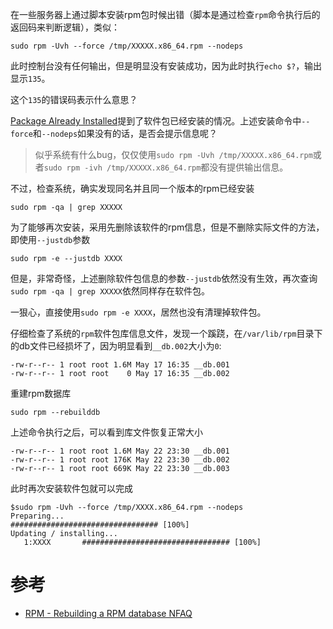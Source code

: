 在一些服务器上通过脚本安装rpm包时候出错（脚本是通过检查`rpm`命令执行后的返回码来判断逻辑），类似：

```
sudo rpm -Uvh --force /tmp/XXXXX.x86_64.rpm --nodeps
```

此时控制台没有任何输出，但是明显没有安装成功，因为此时执行`echo $?`，输出显示`135`。

这个`135`的错误码表示什么意思？

[Package Already Installed](https://www.centos.org/docs/5/html/5.1/Deployment_Guide/s3-rpm-errors.html)提到了软件包已经安装的情况。上述安装命令中`--force`和`--nodeps`如果没有的话，是否会提示信息呢？

> 似乎系统有什么bug，仅仅使用`sudo rpm -Uvh /tmp/XXXXX.x86_64.rpm`或者`sudo rpm -ivh /tmp/XXXXX.x86_64.rpm`都没有提供输出信息。

不过，检查系统，确实发现同名并且同一个版本的rpm已经安装

```
sudo rpm -qa | grep XXXXX
```

为了能够再次安装，采用先删除该软件的rpm信息，但是不删除实际文件的方法，即使用`--justdb`参数

```
sudo rpm -e --justdb XXXX
```

但是，非常奇怪，上述删除软件包信息的参数`--justdb`依然没有生效，再次查询`sudo rpm -qa | grep XXXXX`依然同样存在软件包。

一狠心，直接使用`sudo rpm -e XXXX`，居然也没有清理掉软件包。

仔细检查了系统的`rpm`软件包库信息文件，发现一个蹊跷，在`/var/lib/rpm`目录下的db文件已经损坏了，因为明显看到`__db.002`大小为`0`:

```
-rw-r--r-- 1 root root 1.6M May 17 16:35 __db.001
-rw-r--r-- 1 root root    0 May 17 16:35 __db.002
```

重建rpm数据库

```
sudo rpm --rebuilddb
```

上述命令执行之后，可以看到库文件恢复正常大小

```
-rw-r--r-- 1 root root 1.6M May 22 23:30 __db.001
-rw-r--r-- 1 root root 176K May 22 23:30 __db.002
-rw-r--r-- 1 root root 669K May 22 23:30 __db.003
```

此时再次安装软件包就可以完成

```
$sudo rpm -Uvh --force /tmp/XXXX.x86_64.rpm --nodeps
Preparing...                          ################################# [100%]
Updating / installing...
   1:XXXX       ################################# [100%]
```

# 参考

* [RPM - Rebuilding a RPM database NFAQ](https://www.informatimago.com/linux/rpm-rebuilddb.html)